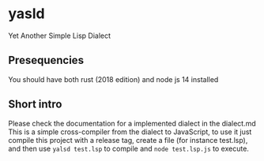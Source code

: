 # yasld
Yet Another Simple Lisp Dialect

## Presequencies
You should have both rust (2018 edition) and node js 14 installed

## Short intro
Please check the documentation for a implemented dialect in the dialect.md
This is a simple cross-compiler from the dialect to JavaScript, to use it just compile this project with a release tag,
create a file (for instance test.lsp), and then use ```yalsd test.lsp``` to compile and ```node test.lsp.js``` to execute.

